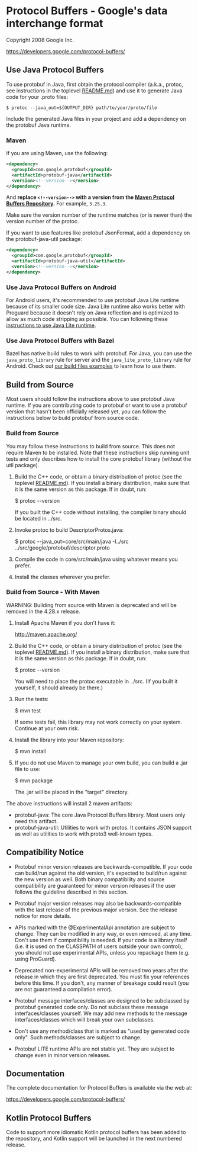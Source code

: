 # Protocol Buffers - Google's data interchange format

Copyright 2008 Google Inc.

https://developers.google.com/protocol-buffers/

## Use Java Protocol Buffers

To use protobuf in Java, first obtain the protocol compiler (a.k.a., protoc,
see instructions in the toplevel [README.md](../README.md)) and use it to
generate Java code for your .proto files:

    $ protoc --java_out=${OUTPUT_DIR} path/to/your/proto/file

Include the generated Java files in your project and add a dependency on the
protobuf Java runtime.

### Maven

If you are using Maven, use the following:

```xml
<dependency>
  <groupId>com.google.protobuf</groupId>
  <artifactId>protobuf-java</artifactId>
  <version><!--version--></version>
</dependency>
```

And **replace `<!--version-->` with a version from the
[Maven Protocol Buffers Repository](https://mvnrepository.com/artifact/com.google.protobuf/protobuf-java).**
For example, `3.25.3`.

Make sure the version number of the runtime matches (or is newer than) the
version number of the protoc.

If you want to use features like protobuf JsonFormat, add a dependency on the
protobuf-java-util package:

```xml
<dependency>
  <groupId>com.google.protobuf</groupId>
  <artifactId>protobuf-java-util</artifactId>
  <version><!--version--></version>
</dependency>
```

### Use Java Protocol Buffers on Android

For Android users, it's recommended to use protobuf Java Lite runtime because
of its smaller code size. Java Lite runtime also works better with Proguard
because it doesn't rely on Java reflection and is optimized to allow as much
code stripping as possible. You can following these [instructions to use Java
Lite runtime](lite.md).

### Use Java Protocol Buffers with Bazel

Bazel has native build rules to work with protobuf. For Java, you can use the
`java_proto_library` rule for server and the `java_lite_proto_library` rule
for Android. Check out [our build files examples](../examples/BUILD) to learn
how to use them.

## Build from Source

Most users should follow the instructions above to use protobuf Java runtime.
If you are contributing code to protobuf or want to use a protobuf version
that hasn't been officially released yet, you can follow the instructions
below to build protobuf from source code.

### Build from Source

You may follow these instructions to build from source. This does not require
Maven to be installed. Note that these instructions skip running unit tests and
only describes how to install the core protobuf library (without the util
package).

1) Build the C++ code, or obtain a binary distribution of protoc (see
   the toplevel [README.md](../README.md)). If you install a binary
   distribution, make sure that it is the same version as this package.
   If in doubt, run:

     $ protoc --version

   If you built the C++ code without installing, the compiler binary
   should be located in ../src.

2) Invoke protoc to build DescriptorProtos.java:

     $ protoc --java_out=core/src/main/java -I../src \
         ../src/google/protobuf/descriptor.proto

3) Compile the code in core/src/main/java using whatever means you prefer.

4) Install the classes wherever you prefer.

### Build from Source - With Maven

WARNING: Building from source with Maven is deprecated and will be removed in the 4.28.x release.

1) Install Apache Maven if you don't have it:

     http://maven.apache.org/

2) Build the C++ code, or obtain a binary distribution of protoc (see
   the toplevel [README.md](../README.md)). If you install a binary
   distribution, make sure that it is the same version as this package.
   If in doubt, run:

     $ protoc --version

   You will need to place the protoc executable in ../src.  (If you
   built it yourself, it should already be there.)

3) Run the tests:

     $ mvn test

   If some tests fail, this library may not work correctly on your
   system.  Continue at your own risk.

4) Install the library into your Maven repository:

     $ mvn install

5) If you do not use Maven to manage your own build, you can build a
   .jar file to use:

     $ mvn package

   The .jar will be placed in the "target" directory.

The above instructions will install 2 maven artifacts:

  * protobuf-java: The core Java Protocol Buffers library. Most users only
                   need this artifact.
  * protobuf-java-util: Utilities to work with protos. It contains JSON support
                        as well as utilities to work with proto3 well-known
                        types.

## Compatibility Notice

* Protobuf minor version releases are backwards-compatible. If your code
  can build/run against the old version, it's expected to build/run against
  the new version as well. Both binary compatibility and source compatibility
  are guaranteed for minor version releases if the user follows the guideline
  described in this section.

* Protobuf major version releases may also be backwards-compatible with the
  last release of the previous major version. See the release notice for more
  details.

* APIs marked with the @ExperimentalApi annotation are subject to change. They
  can be modified in any way, or even removed, at any time. Don't use them if
  compatibility is needed. If your code is a library itself (i.e. it is used on
  the CLASSPATH of users outside your own control), you should not use
  experimental APIs, unless you repackage them (e.g. using ProGuard).

* Deprecated non-experimental APIs will be removed two years after the release
  in which they are first deprecated. You must fix your references before this
  time. If you don't, any manner of breakage could result (you are not
  guaranteed a compilation error).

* Protobuf message interfaces/classes are designed to be subclassed by protobuf
  generated code only. Do not subclass these message interfaces/classes
  yourself. We may add new methods to the message interfaces/classes which will
  break your own subclasses.

* Don't use any method/class that is marked as "used by generated code only".
  Such methods/classes are subject to change.

* Protobuf LITE runtime APIs are not stable yet. They are subject to change even
  in minor version releases.

## Documentation

The complete documentation for Protocol Buffers is available via the
web at:

  https://developers.google.com/protocol-buffers/

## Kotlin Protocol Buffers

Code to support more idiomatic Kotlin protocol buffers has been added to the
repository, and Kotlin support will be launched in the next numbered release.
